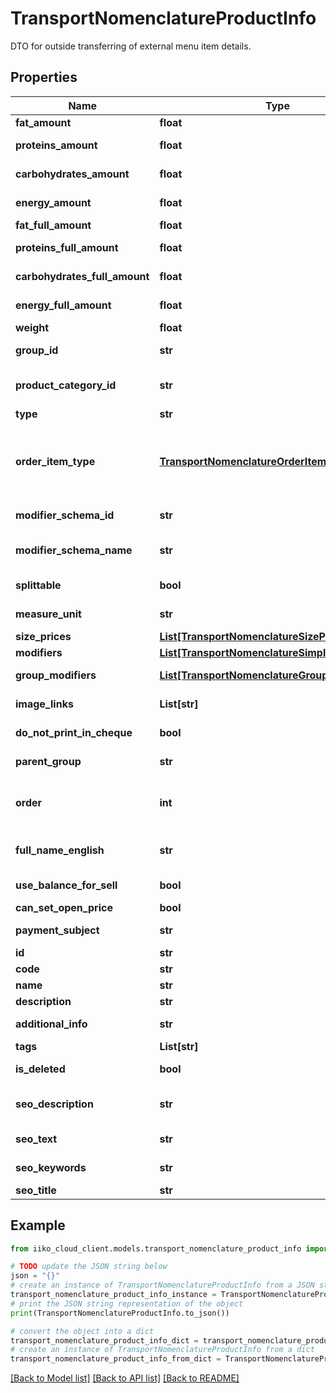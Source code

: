 # TransportNomenclatureProductInfo

DTO for outside transferring of external menu item details.

## Properties

Name | Type | Description | Notes
------------ | ------------- | ------------- | -------------
**fat_amount** | **float** | Fat per 100g. | [optional] 
**proteins_amount** | **float** | Protein per 100g. | [optional] 
**carbohydrates_amount** | **float** | Carbohydrate per 100g. | [optional] 
**energy_amount** | **float** | Calories per 100g. | [optional] 
**fat_full_amount** | **float** | Fat per item. | [optional] 
**proteins_full_amount** | **float** | Protein per item. | [optional] 
**carbohydrates_full_amount** | **float** | Carbohydrate per item. | [optional] 
**energy_full_amount** | **float** | Calories per item. | [optional] 
**weight** | **float** | Item weight. | [optional] 
**group_id** | **str** | Stock list group in RMS. | [optional] 
**product_category_id** | **str** | Product category in RMS. | [optional] 
**type** | **str** | dish | good | modifier. | [optional] 
**order_item_type** | [**TransportNomenclatureOrderItemType**](TransportNomenclatureOrderItemType.md) | Product or compound. Depends on modifiers scheme existence. | [optional] 
**modifier_schema_id** | **str** | Modifier schema&#39;s ID. | [optional] 
**modifier_schema_name** | **str** | Modifier schema&#39;s name. | [optional] 
**splittable** | **bool** | Is product splittable. | 
**measure_unit** | **str** | Item&#39;s unit of measurement. | [optional] 
**size_prices** | [**List[TransportNomenclatureSizePrice]**](TransportNomenclatureSizePrice.md) | Prices. | [optional] 
**modifiers** | [**List[TransportNomenclatureSimpleModifierInfo]**](TransportNomenclatureSimpleModifierInfo.md) | Modifiers. | [optional] 
**group_modifiers** | [**List[TransportNomenclatureGroupModifierInfo]**](TransportNomenclatureGroupModifierInfo.md) | Modifier groups. | [optional] 
**image_links** | **List[str]** | Links to images. | [optional] 
**do_not_print_in_cheque** | **bool** | Do not print on bill. | [optional] 
**parent_group** | **str** | External menu group. | [optional] 
**order** | **int** | Product&#39;s order (priority) in menu. | [optional] 
**full_name_english** | **str** | Full name in a foreign language. | [optional] 
**use_balance_for_sell** | **bool** | Weighed product. | 
**can_set_open_price** | **bool** | Open price. | 
**payment_subject** | **str** | Payment subject. | [optional] 
**id** | **str** | ID. | 
**code** | **str** | SKU. | [optional] 
**name** | **str** | Name. | 
**description** | **str** | Description. | [optional] 
**additional_info** | **str** | Additional information. | [optional] 
**tags** | **List[str]** | Tags. | [optional] 
**is_deleted** | **bool** | Is-Deleted attribute. | [optional] 
**seo_description** | **str** | SEO description for client. | [optional] 
**seo_text** | **str** | SEO text for robots. | [optional] 
**seo_keywords** | **str** | SEO key words. | [optional] 
**seo_title** | **str** | SEO header. | [optional] 

## Example

```python
from iiko_cloud_client.models.transport_nomenclature_product_info import TransportNomenclatureProductInfo

# TODO update the JSON string below
json = "{}"
# create an instance of TransportNomenclatureProductInfo from a JSON string
transport_nomenclature_product_info_instance = TransportNomenclatureProductInfo.from_json(json)
# print the JSON string representation of the object
print(TransportNomenclatureProductInfo.to_json())

# convert the object into a dict
transport_nomenclature_product_info_dict = transport_nomenclature_product_info_instance.to_dict()
# create an instance of TransportNomenclatureProductInfo from a dict
transport_nomenclature_product_info_from_dict = TransportNomenclatureProductInfo.from_dict(transport_nomenclature_product_info_dict)
```
[[Back to Model list]](../README.md#documentation-for-models) [[Back to API list]](../README.md#documentation-for-api-endpoints) [[Back to README]](../README.md)


